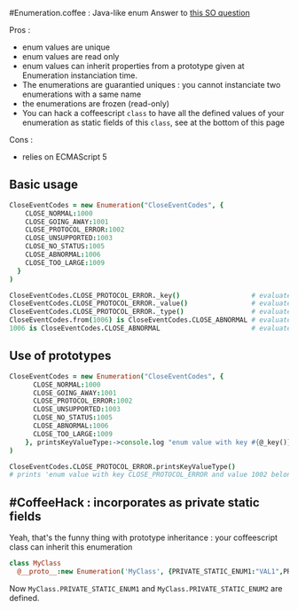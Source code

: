 
#Enumeration.coffee : Java-like enum
Answer to [this SO question](http://stackoverflow.com/questions/9369780/coffeescript-and-enum-values)  

Pros : 
* enum values are unique
* enum values are read only
* enum values can inherit properties from a prototype given at Enumeration instanciation time. 
* The enumerations are guarantied uniques : you cannot instanciate two enumerations with a same name
* the enumerations are frozen (read-only)
* You can hack a coffeescript `class` to have all the defined values of your enumeration as static fields of this `class`, see at the bottom of this page

Cons :
* relies on ECMAScript 5 

## Basic usage

```coffeescript
CloseEventCodes = new Enumeration("CloseEventCodes", {
    CLOSE_NORMAL:1000
    CLOSE_GOING_AWAY:1001
    CLOSE_PROTOCOL_ERROR:1002
    CLOSE_UNSUPPORTED:1003
    CLOSE_NO_STATUS:1005
    CLOSE_ABNORMAL:1006
    CLOSE_TOO_LARGE:1009
  }
)
```
```coffeescript
CloseEventCodes.CLOSE_PROTOCOL_ERROR._key()                  # evaluates to 'CLOSE_PROTOCOL_ERROR'  
CloseEventCodes.CLOSE_PROTOCOL_ERROR._value()                # evaluates to 1002  
CloseEventCodes.CLOSE_PROTOCOL_ERROR._type()                 # evaluates to 'CloseEventCodes'  
CloseEventCodes.from(1006) is CloseEventCodes.CLOSE_ABNORMAL # evaluates to true
1006 is CloseEventCodes.CLOSE_ABNORMAL                       # evaluates to false
```

## Use of prototypes

```coffeescript
CloseEventCodes = new Enumeration("CloseEventCodes", {
      CLOSE_NORMAL:1000
      CLOSE_GOING_AWAY:1001
      CLOSE_PROTOCOL_ERROR:1002
      CLOSE_UNSUPPORTED:1003
      CLOSE_NO_STATUS:1005
      CLOSE_ABNORMAL:1006
      CLOSE_TOO_LARGE:1009
    }, printsKeyValueType:->console.log "enum value with key #{@_key()} and value #{@_value()} belonging to instance #{@_type()} of Class Enumeration"
)
```
```coffeescript
CloseEventCodes.CLOSE_PROTOCOL_ERROR.printsKeyValueType() 
# prints 'enum value with key CLOSE_PROTOCOL_ERROR and value 1002 belonging to instance CloseEventCodes of Class Enumeration'
```

## #CoffeeHack : incorporates as private static fields
Yeah, that's the funny thing with prototype inheritance : your coffeescript class can inherit this enumeration 

```coffeescript
class MyClass
  @__proto__:new Enumeration('MyClass', {PRIVATE_STATIC_ENUM1:"VAL1",PRIVATE_STATIC_ENUM2:"VAL2"})
```
Now `MyClass.PRIVATE_STATIC_ENUM1` and `MyClass.PRIVATE_STATIC_ENUM2` are defined.

